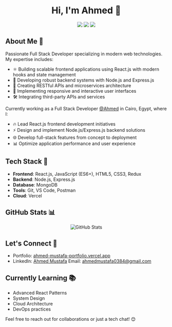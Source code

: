 <h1 align="center">Hi, I'm Ahmed 👋</h1>
<p align="center">
    <a href="https://ahmed-mustafa-portfolio.vercel.app/"><img src="https://img.shields.io/badge/Portfolio-%23000000?style=flat&logo=firefox&logoColor=white"/></a>
    <a href="https://www.linkedin.com/in/ahmed-mustafa-ahmed-abbas-a5346a23a/"><img src="https://img.shields.io/badge/linkedin-%230177B5?style=flat&logo=linkedin&logoColor=white"/></a>
    <a href="https://www.youtube.com/@ahmedmustafaahmed310"><img src="https://img.shields.io/badge/youtube-%23FF0000?style=flat&logo=youtube&logoColor=white"/></a>
</p>

## About Me 🚀
Passionate Full Stack Developer specializing in modern web technologies. My expertise includes:

- ⚛️ Building scalable frontend applications using React.js with modern hooks and state management
- 🔧 Developing robust backend systems with Node.js and Express.js
- 🎯 Creating RESTful APIs and microservices architecture
- 📱 Implementing responsive and interactive user interfaces
- 🛠️ Integrating third-party APIs and services

Currently working as a Full Stack Developer [@Ahmed](https://ahmed-mustafa-portfolio.vercel.app/) in Cairo, Egypt, where I:
- 🔥 Lead React.js frontend development initiatives
- ⚡ Design and implement Node.js/Express.js backend solutions
- 🌐 Develop full-stack features from concept to deployment
- 📊 Optimize application performance and user experience
## Tech Stack 💪
- **Frontend**: React.js, JavaScript (ES6+), HTML5, CSS3, Redux
- **Backend**: Node.js, Express.js
- **Database**: MongoDB
- **Tools**: Git, VS Code, Postman
- **Cloud**: Vercel
## GitHub Stats 📊
<p align="center">
  <img src="https://github-readme-stats.vercel.app/api?username=Ahmed-Mustafa132&show_icons=true&theme=radical" alt="GitHub Stats"/>
</p>

## Let's Connect 🤝
- Portfolio: [ahmed-mustafa-portfolio.vercel.app](https://ahmed-mustafa-portfolio.vercel.app/)
- LinkedIn: [Ahmed Mustafa](https://www.linkedin.com/in/ahmed-mustafa-ahmed-abbas-a5346a23a/)
Email:<a href="mailto:ahmedmustafa0384@gmail.com"></a> ahmedmustafa0384@gmail.com
## Currently Learning 📚
- Advanced React Patterns
- System Design
- Cloud Architecture
- DevOps practices

Feel free to reach out for collaborations or just a tech chat! 😊
